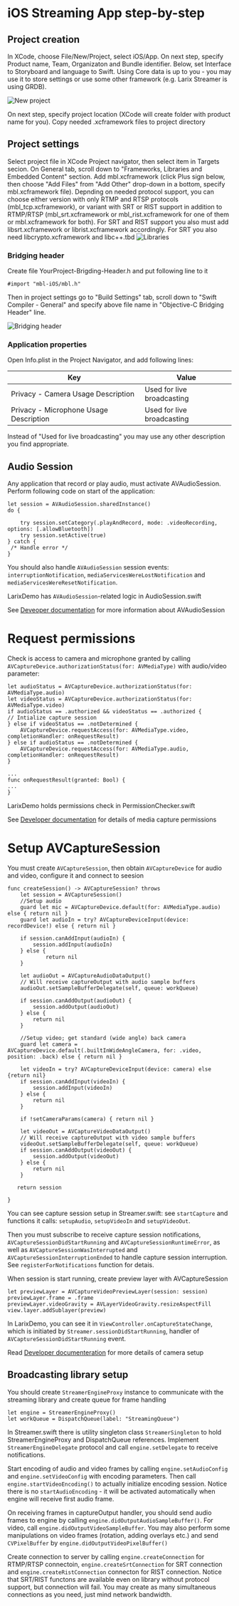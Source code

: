 # iOS Streaming App step-by-step

## Project creation
In XCode, choose File/New/Project, select iOS/App. On next step, specify Product name, Team, Organizaton and Bundle identifier. Below, set Interface to Storyboard and language to Swift. Using Core data is up to you - you may use it to store settings or use some other framework (e.g. Larix Streamer is using GRDB). 

![New project](screenshots/new_project.png)

On next step, specify project location (XCode will create folder with product name for you).
Copy needed .xcframework files to project directory

## Project settings
Select project file in XCode Project navigator, then select item in Targets secion. On General tab, scroll down to "Frameworks, Libraries and Embedded Content" section. Add mbl.xcframework (click Plus sign below, then choose "Add Files" from "Add Other" drop-down in a bottom, specify mbl.xcframework file).
Depnding on needed protocol support, you can choose either version with only RTMP and RTSP protocols (mbl\_tcp.xcframework), or variant with SRT or RIST support in addition to RTMP/RTSP (mbl\_srt.xcframework or mbl\_rist.xcframework for one of them or mbl.xcframework for both).
For SRT and RIST support you also must add libsrt.xcframework or librist.xcframework accordingly. For SRT you also need libcrypto.xcframework and libc++.tbd 
![Libraries](screenshots/libraries.png)


### Bridging header
Create file YourProject-Brigding-Header.h and put following line to it

`#import "mbl-iOS/mbl.h"`


Then in project settings go to "Build Settings" tab, scroll down to "Swift Compiler - General" and specify above file name in "Objective-C Bridging Header" line. 

![Bridging header](screenshots/bridging_header.png)


### Application properties
Open Info.plist in the Project Navigator, and add following lines:

| Key                                    | Value                      |
|----------------------------------------|----------------------------|
| Privacy - Camera Usage Description     | Used for live broadcasting |
| Privacy - Microphone Usage Description | Used for live broadcasting |

Instead of "Used for live broadcasting" you may use any other description you find appropriate.


## Audio Session
Any application that record or play audio, must activate AVAudioSession.
Perform following code on start of the application:

```
let session = AVAudioSession.sharedInstance()
do {

    try session.setCategory(.playAndRecord, mode: .videoRecording, options: [.allowBluetooth])
    try session.setActive(true)
} catch {
 /* Handle error */
}
```

You should also handle `AVAudioSession` session events: `interruptionNotification`, `mediaServicesWereLostNotification` and `mediaServicesWereResetNotification`. 

LarixDemo has `AVAudioSession`-related logic in AudioSession.swift

See [Deveoper documentation](https://developer.apple.com/documentation/avfoundation/avaudiosession) for more information about AVAudioSession

# Request permissions

Check is access to camera and microphone granted by calling `AVCaptureDevice.authorizationStatus(for: AVMediaType)` with audio/video parameter: 

```
let audioStatus = AVCaptureDevice.authorizationStatus(for: AVMediaType.audio)
let videoStatus = AVCaptureDevice.authorizationStatus(for: AVMediaType.video)
if audioStatus == .authorized && videoStatus == .authorized {
// Intialize capture session
} else if videoStatus == .notDetermined {
    AVCaptureDevice.requestAccess(for: AVMediaType.video, completionHandler: onRequestResult)
} else if audioStatus == .notDetermined {
    AVCaptureDevice.requestAccess(for: AVMediaType.audio, completionHandler: onRequestResult)
}

...
func onRequestResult(granted: Bool) {
...
}

```

LarixDemo holds permissions check in PermissionChecker.swift

See [Developer documentation](https://developer.apple.com/documentation/avfoundation/cameras_and_media_capture/requesting_authorization_for_media_capture_on_ios) for details of media capture permissions


# Setup AVCaptureSession
 
You must create `AVCaptureSession`, then obtain `AVCaptureDevice` for audio and video, configure it and connect to seesion

```
func createSession() -> AVCaptureSession? throws
    let session = AVCaptureSession()
    //Setup audio
    guard let mic = AVCaptureDevice.default(for: AVMediaType.audio) else { return nil }
    guard let audioIn = try? AVCaptureDeviceInput(device: recordDevice!) else { return nil }
        
    if session.canAddInput(audioIn) {
        session.addInput(audioIn)
    } else {
			return nil
    }
        
    let audioOut = AVCaptureAudioDataOutput()
    // Will receive captureOutput with audio sample buffers
    audioOut.setSampleBufferDelegate(self, queue: workQueue)
       
    if session.canAddOutput(audioOut) {
        session.addOutput(audioOut)
    } else {
        return nil
    }
		
	//Setup video; get standard (wide angle) back camera
    guard let camera = AVCaptureDevice.default(.builtInWideAngleCamera, for: .video, position: .back) else { return nil }
        
    let videoIn = try? AVCaptureDeviceInput(device: camera) else {return nil}
    if session.canAddInput(videoIn) {
        session.addInput(videoIn)
    } else {
        return nil
    }

    if !setCameraParams(camera) { return nil }

    let videoOut = AVCaptureVideoDataOutput()
    // Will receive captureOutput with video sample buffers
    videoOut.setSampleBufferDelegate(self, queue: workQueue)
    if session.canAddOutput(videoOut) {
        session.addOutput(videoOut)
    } else {
        return nil
    }
        
   return session
     
}

```

You can see capture session setup in Streamer.swift: see `startCapture` and functions it calls: `setupAudio`, `setupVideoIn` and `setupVideoOut`.

Then you must subscribe to receive capture session notifications, `AVCaptureSessionDidStartRunning` and `AVCaptureSessionRuntimeError`, as well as `AVCaptureSessionWasInterrupted` and `AVCaptureSessionInterruptionEnded` to handle capture session interruption.
See `registerForNotifications` function for detais.

When session is start running, create preview layer with AVCaptureSession

```
let previewLayer = AVCaptureVideoPreviewLayer(session: session)
previewLayer.frame = .frame
previewLayer.videoGravity = AVLayerVideoGravity.resizeAspectFill
view.layer.addSublayer(preview)

```

In LarixDemo, you can see it in `ViewController.onCaptureStateChange`, which is initiated by `Streamer.sessionDidStartRunning`, handler of `AVCaptureSessionDidStartRunning` event. 


Read [Developer documenteration](https://developer.apple.com/documentation/avfoundation/cameras_and_media_capture/avcam_building_a_camera_app) for more details of camera setup


## Broadcasting library setup
You should create `StreamerEngineProxy` instance to communicate with the streaming library and create queue for frame handling

```
let engine = StreamerEngineProxy()
let workQueue = DispatchQueue(label: "StreamingQueue")

```

In Streamer.swift there is utility singleton class `StreamerSingleton` to hold StreamerEngineProxy and DispatchQueue references.
Implement `StreamerEngineDelegate` protocol and call `engine.setDelegate` to receive notifications.

Start encoding of audio and video frames by calling `engine.setAudioConfig` and `engine.setVideoConfig` with encoding parameters. Then call `engine.startVideoEncoding()` to actually initialize encoding session. Notice there is no `startAudioEncoding` - it will be activated automatically when engine will receive first audio frame.

On receiving frames in captureOutput handler, you should send audio frames to engine by calling `engine.didOutputAudioSampleBuffer()`. For video, call `engine.didOutputVideoSampleBuffer`. You may also perform some manipulations on video frames (rotation, adding overlays etc.) and send `CVPixelBuffer` by `engine.didOutputVideoPixelBuffer()`

Create connection to server by calling `engine.createConnection` for RTMP/RTSP connectoin, `engine.createSrtConnection` for SRT connection and `engine.createRistConnection` connecton for RIST connection. Notice that SRT/RIST functons are available even on library without protocol support, but connection will fail.
You may create as many simultaneous connections as you need, just mind network bandwidth.

